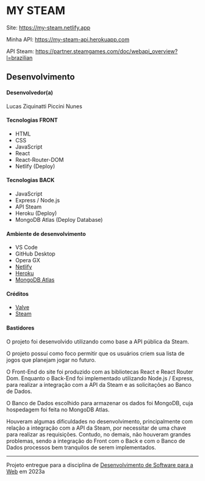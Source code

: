 # MY STEAM

Site: https://my-steam.netlify.app

Minha API: https://my-steam-api.herokuapp.com

API Steam: https://partner.steamgames.com/doc/webapi_overview?l=brazilian

## Desenvolvimento

#### Desenvolvedor(a)
Lucas Ziquinatti Piccini Nunes

#### Tecnologias FRONT
- HTML
- CSS
- JavaScript
- React
- React-Router-DOM
- Netlify (Deploy)

#### Tecnologias BACK
- JavaScript
- Express / Node.js
- API Steam
- Heroku (Deploy)
- MongoDB Atlas (Deploy Database)

#### Ambiente de desenvolvimento
- VS Code
- GitHub Desktop
- Opera GX
- [Netlify](https://www.netlify.com/)
- [Heroku](https://heroku.com/)
- [MongoDB Atlas](https://www.mongodb.com/atlas/database/)

#### Créditos
- [Valve](http://www.valvesoftware.com/)
- [Steam](https://store.steampowered.com/)

#### Bastidores
O projeto foi desenvolvido utilizando como base a API pública da Steam.

O projeto possuí como foco permitir que os usuários criem sua lista de jogos que planejam jogar no futuro.

O Front-End do site foi produzido com as bibliotecas React e React Router Dom. Enquanto o Back-End foi implementado utilizando Node.js / Express, 
para realizar a integração com a API da Steam e as solicitações ao Banco de Dados.

O Banco de Dados escolhido para armazenar os dados foi MongoDB, cuja hospedagem foi feita no MongoDB Atlas.

Houveram algumas dificuldades no desenvolvimento, principalmente com relação a integração com a API da Steam, por necessitar de uma chave para realizar as requisições.
Contudo, no demais, não houveram grandes problemas, sendo a integração do Front com o Back e com o Banco de Dados processos bem tranquilos de serem implementados.

---
Projeto entregue para a disciplina de [Desenvolvimento de Software para a Web](http://github.com/andreainfufsm/elc1090-2023a) em 2023a
